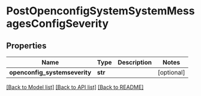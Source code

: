 # PostOpenconfigSystemSystemMessagesConfigSeverity

## Properties
Name | Type | Description | Notes
------------ | ------------- | ------------- | -------------
**openconfig_systemseverity** | **str** |  | [optional] 

[[Back to Model list]](../README.md#documentation-for-models) [[Back to API list]](../README.md#documentation-for-api-endpoints) [[Back to README]](../README.md)



